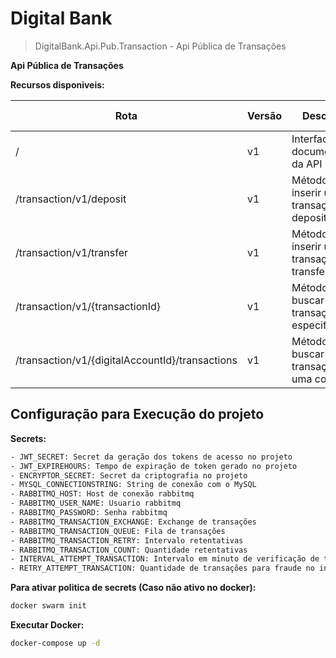 # Digital Bank

>DigitalBank.Api.Pub.Transaction - Api Pública de Transações


**Api Pública de Transações**

**Recursos disponiveis:**

| Rota | Versão |Descrição | HTTP Method | Autenticação |
| -- | -- | -- | -- | -- |
| / | v1 |Interface para documentação da API| GET | |
| /transaction/v1/deposit | v1 | Método para inserir uma transação deposito | POST |  [:white_check_mark:] [OAuth2] |
| /transaction/v1/transfer | v1 | Método para inserir uma transação transferencia | POST |  [:white_check_mark:] [OAuth2] |
| /transaction/v1/{transactionId} | v1 | Método para buscar uma transação especifica | GET |  [:white_check_mark:] [OAuth2] |
| /transaction/v1/{digitalAccountId}/transactions | v1 | Método para buscar as transações de uma conta | GET |  [:white_check_mark:] [OAuth2] |

## Configuração para Execução do projeto

**Secrets:**

```sh
- JWT_SECRET: Secret da geração dos tokens de acesso no projeto
- JWT_EXPIREHOURS: Tempo de expiração de token gerado no projeto
- ENCRYPTOR_SECRET: Secret da criptografia no projeto
- MYSQL_CONNECTIONSTRING: String de conexão com o MySQL
- RABBITMQ_HOST: Host de conexão rabbitmq
- RABBITMQ_USER_NAME: Usuario rabbitmq
- RABBITMQ_PASSWORD: Senha rabbitmq
- RABBITMQ_TRANSACTION_EXCHANGE: Exchange de transações
- RABBITMQ_TRANSACTION_QUEUE: Fila de transações
- RABBITMQ_TRANSACTION_RETRY: Intervalo retentativas
- RABBITMQ_TRANSACTION_COUNT: Quantidade retentativas
- INTERVAL_ATTEMPT_TRANSACTION: Intervalo em minuto de verificação de transações para fraude
- RETRY_ATTEMPT_TRANSACTION: Quantidade de transações para fraude no intervalo especificado
```

**Para ativar politica de secrets (Caso não ativo no docker):**

```sh
docker swarm init
```

**Executar Docker:**

```sh
docker-compose up -d
```
